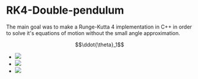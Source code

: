 # RK4-Double-pendulum
The main goal was to make a Runge-Kutta 4 implementation in C++ in order to solve it's equations of motion without the small angle approximation.

$$\ddot{\theta}_1$$

- <img src="https://latex.codecogs.com/gif.latex?O_t=\text { Onset event at time bin } t " /> 
- <img src="https://latex.codecogs.com/gif.latex?s=\text { sensor reading }  " /> 
- <img src="https://latex.codecogs.com/gif.latex?P(s | O_t )=\text { Probability of a sensor reading value when sleep onset is observed at a time bin } t " />
